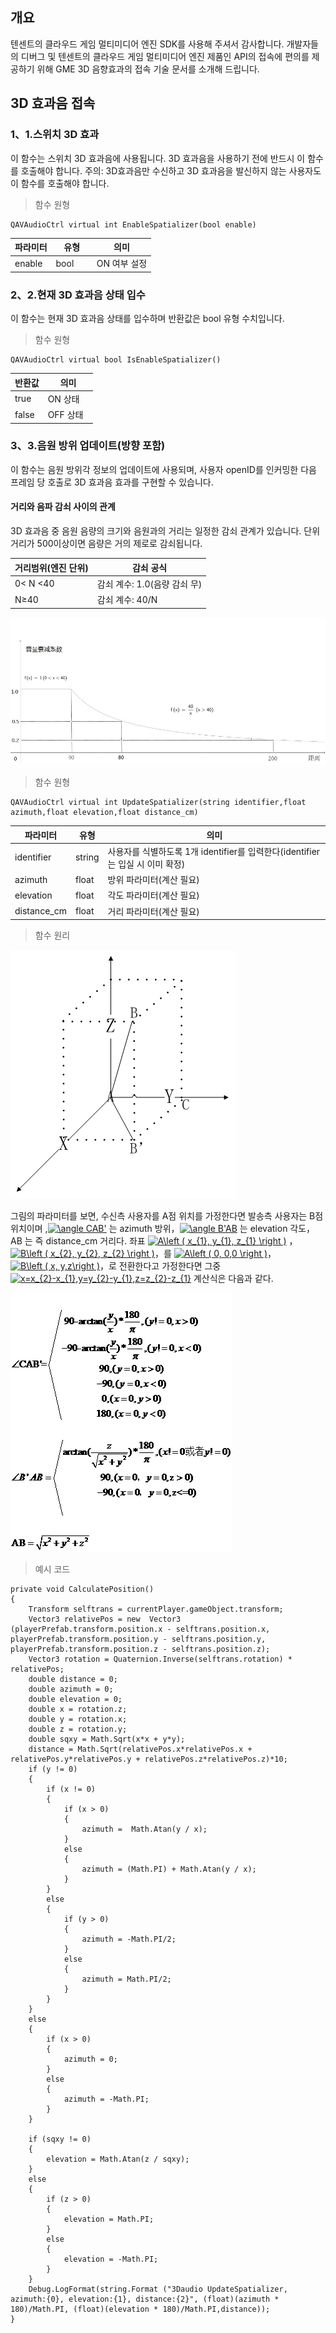 ## 개요
텐센트의 클라우드 게임 멀티미디어 엔진 SDK를 사용해 주셔서 감사합니다. 개발자들의 디버그 및 텐센트의 클라우드 게임 멀티미디어 엔진 제품인 API의 접속에 편의를 제공하기 위해 GME 3D 음향효과의 접속 기술 문서를 소개해 드립니다.

## 3D 효과음 접속
### 1、1.스위치 3D 효과
이 함수는 스위치 3D 효과음에 사용됩니다. 3D 효과음을 사용하기 전에 반드시 이 함수를 호출해야 합니다.
주의: 3D효과음만 수신하고 3D 효과음을 발신하지 않는 사용자도 이 함수를 호출해야 합니다.

> 함수 원형  
```
QAVAudioCtrl virtual int EnableSpatializer(bool enable)
```
|파라미터     | 유형         |의미|
| ------------- |:-------------:|-------------
| enable    |bool         |ON 여부 설정|



### 2、2.현재 3D 효과음 상태 입수
이 함수는 현재 3D 효과음 상태를 입수하며 반환값은 bool 유형 수치입니다.

> 함수 원형  
```
QAVAudioCtrl virtual bool IsEnableSpatializer()
```
|반환값	|의미	|
| ------- |---------|
| true    	|ON 상태      	|
| false    	|OFF 상태      	|  

### 3、3.음원 방위 업데이트(방향 포함)
이 함수는 음원 방위각 정보의 업데이트에 사용되며, 사용자 openID를 인커밍한 다음 프레임 당 호출로 3D 효과음 효과를 구현할 수 있습니다.

#### 거리와 음파 감쇠 사이의 관계

3D 효과음 중 음원 음량의 크기와 음원과의 거리는 일정한 감쇠 관계가 있습니다. 단위 거리가 500이상이면 음량은 거의 제로로 감쇠됩니다.

|거리범위(엔진 단위)|감쇠 공식	|
| ------- |---------|
| 0< N <40  	|감쇠 계수: 1.0(음량 감쇠 무)|
| N≥40  |감쇠 계수: 40/N |

![](https://github.com/TencentMediaLab/GME/blob/master/Image/t1.jpg)

> 함수 원형  
```
QAVAudioCtrl virtual int UpdateSpatializer(string identifier,float azimuth,float elevation,float distance_cm)
```
|파라미터     | 유형         |의미|
| ------------- |-------------|-------------
| identifier   		|string	|사용자를 식별하도록 1개 identifier를 입력한다(identifier는 입실 시 이미 확정)|
| azimuth    		|float	|방위 파라미터(계산 필요)											|
| elevation    	|float 	|각도 파라미터(계산 필요)											|
| distance_cm    	|float  	|거리 파라미터(계산 필요)										|

>함수 원리

![](https://github.com/TencentMediaLab/GME/blob/master/GME%20Developer%20Manual/Windows%20Developer%20Manual/Image/w0.png)

그림의 파라미터를 보면, 수신측 사용자를 A점 위치를 가정한다면 발송측 사용자는 B점 위치이며 ,<a href="https://www.codecogs.com/eqnedit.php?latex=\angle&space;CAB'" target="_blank"><img src="https://latex.codecogs.com/gif.latex?\angle&space;CAB'" title="\angle CAB'" /></a>  는  azimuth 방위，<a href="https://www.codecogs.com/eqnedit.php?latex=\angle&space;B'AB" target="_blank"><img src="https://latex.codecogs.com/gif.latex?\angle&space;B'AB" title="\angle B'AB" /></a> 는  elevation 각도，AB 는 즉  distance_cm 거리다.
좌표  <a href="https://www.codecogs.com/eqnedit.php?latex=A\left&space;(&space;x_{1},&space;y_{1},&space;z_{1}&space;\right&space;)" target="_blank"><img src="https://latex.codecogs.com/gif.latex?A\left&space;(&space;x_{1},&space;y_{1},&space;z_{1}&space;\right&space;)" title="A\left ( x_{1}, y_{1}, z_{1} \right )" /></a> ，<a href="https://www.codecogs.com/eqnedit.php?latex=B\left&space;(&space;x_{2},&space;y_{2},&space;z_{2}&space;\right&space;)" target="_blank"><img src="https://latex.codecogs.com/gif.latex?B\left&space;(&space;x_{2},&space;y_{2},&space;z_{2}&space;\right&space;)" title="B\left ( x_{2}, y_{2}, z_{2} \right )" /></a>，를 <a href="https://www.codecogs.com/eqnedit.php?latex=A\left&space;(&space;0,&space;0,0&space;\right&space;)" target="_blank"><img src="https://latex.codecogs.com/gif.latex?A\left&space;(&space;0,&space;0,0&space;\right&space;)" title="A\left ( 0, 0,0 \right )" /></a>，<a href="https://www.codecogs.com/eqnedit.php?latex=B\left&space;(&space;x,&space;y,z\right&space;)" target="_blank"><img src="https://latex.codecogs.com/gif.latex?B\left&space;(&space;x,&space;y,z\right&space;)" title="B\left ( x, y,z\right )" /></a>，로 전환한다고 가정한다면 그중 <a href="https://www.codecogs.com/eqnedit.php?latex=x=x_{2}-x_{1},y=y_{2}-y_{1},z=z_{2}-z_{1}" target="_blank"><img src="https://latex.codecogs.com/gif.latex?x=x_{2}-x_{1},y=y_{2}-y_{1},z=z_{2}-z_{1}" title="x=x_{2}-x_{1},y=y_{2}-y_{1},z=z_{2}-z_{1}" /></a>
계산식은 다음과 같다.

![](https://github.com/TencentMediaLab/GME/blob/master/GME%20Developer%20Manual/Windows%20Developer%20Manual/Image/w1.png)


> 예시 코드
```
private void CalculatePosition()
{
	Transform selftrans = currentPlayer.gameObject.transform;
	Vector3 relativePos = new  Vector3 (playerPrefab.transform.position.x - selftrans.position.x, playerPrefab.transform.position.y - selftrans.position.y, playerPrefab.transform.position.z - selftrans.position.z);
	Vector3 rotation = Quaternion.Inverse(selftrans.rotation) * relativePos;  
	double distance = 0;
	double azimuth = 0;
	double elevation = 0;
	double x = rotation.z;
	double y = rotation.x;
	double z = rotation.y;
	double sqxy = Math.Sqrt(x*x + y*y);
	distance = Math.Sqrt(relativePos.x*relativePos.x + relativePos.y*relativePos.y + relativePos.z*relativePos.z)*10;
	if (y != 0)
	{
		if (x != 0)
		{
			if (x > 0)
			{
				azimuth =  Math.Atan(y / x);
			}
			else
			{
				azimuth = (Math.PI) + Math.Atan(y / x);
			}
		}
		else
		{
			if (y > 0)
			{
				azimuth = -Math.PI/2;
			}
			else
			{
				azimuth = Math.PI/2;
			}
		}
	}
	else
	{
		if (x > 0)
		{
			azimuth = 0;
		}
		else
		{
			azimuth = -Math.PI;
		}
	}

	if (sqxy != 0)
	{
		elevation = Math.Atan(z / sqxy);
	}
	else
	{
		if (z > 0)
		{
			elevation = Math.PI;
		}
		else
		{
			elevation = -Math.PI;
		}
	}
	Debug.LogFormat(string.Format ("3Daudio UpdateSpatializer, azimuth:{0}, elevation:{1}, distance:{2}", (float)(azimuth * 180)/Math.PI, (float)(elevation * 180)/Math.PI,distance));		
}
```


